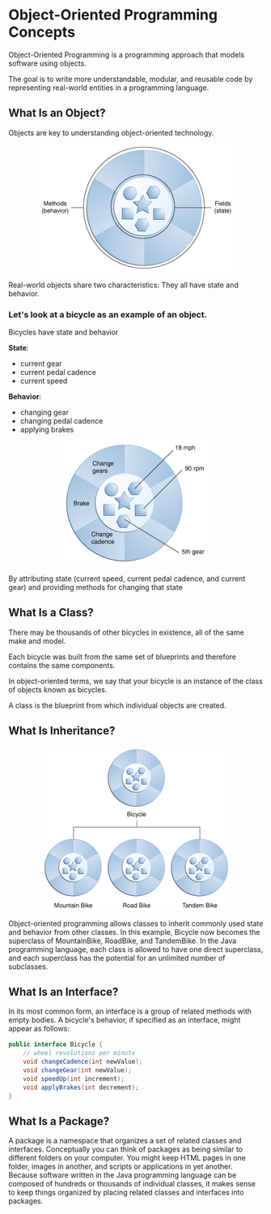 # Object-Oriented Programming Concepts
Object-Oriented Programming is a programming approach that models software using objects. 

The goal is to write more understandable, modular, and reusable code by representing real-world entities in a programming language.
## What Is an Object?
Objects are key to understanding object-oriented technology.

<p align="center">
        <img src="img.png"  style="max-width:100%;"/>
</p>


Real-world objects share two characteristics: They all have state and behavior.
### Let's look at a bicycle as an example of an object.

Bicycles have state and behavior

**State**:
* current gear
* current pedal cadence
* current speed

**Behavior**:
* changing gear
* changing pedal cadence
* applying brakes


<p align="center">
        <img src="img_1.png" alt="A bicycle modeled as a software object." style="max-width:100%;"/>
</p>


By attributing state (current speed, current pedal cadence, and current gear) and providing methods for changing that state


## What Is a Class?
There may be thousands of other bicycles in existence, all of the same make and model.

Each bicycle was built from the same set of blueprints and therefore contains the same components.

In object-oriented terms, we say that your bicycle is an instance of the class of objects known as bicycles.

A class is the blueprint from which individual objects are created.

## What Is Inheritance?

<p align="center">
        <img src="img_2.png"  style="max-width:100%;"/>
</p>


Object-oriented programming allows classes to inherit commonly used state and behavior from other classes. In this example, Bicycle now becomes the superclass of MountainBike, RoadBike, and TandemBike. In the Java programming language, each class is allowed to have one direct superclass, and each superclass has the potential for an unlimited number of subclasses.


## What Is an Interface?

In its most common form, an interface is a group of related methods with empty bodies. A bicycle's behavior, if specified as an interface, might appear as follows:
```java
public interface Bicycle {
    // wheel revolutions per minute
    void changeCadence(int newValue);
    void changeGear(int newValue);
    void speedUp(int increment);
    void applyBrakes(int decrement);
}
```


## What Is a Package?
A package is a namespace that organizes a set of related classes and interfaces. Conceptually you can think of packages as being similar to different folders on your computer. You might keep HTML pages in one folder, images in another, and scripts or applications in yet another. Because software written in the Java programming language can be composed of hundreds or thousands of individual classes, it makes sense to keep things organized by placing related classes and interfaces into packages.





